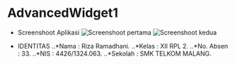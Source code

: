# AdvancedWidget1

* Screenshoot Aplikasi
![Screenshoot pertama](https://ramadhanirz.files.wordpress.com/2016/10/whatsapp-image-2016-10-29-at-8-36-12-pm.jpeg)
![Screenshoot kedua](https://ramadhanirz.files.wordpress.com/2016/10/whatsapp-image-2016-10-29-at-8-36-12-pm1.jpeg)


* IDENTITAS
..*Nama : Riza Ramadhani.
..*Kelas : XII RPL 2.
..*No. Absen : 33.
..*NIS : 4426/1324.063.
..*Sekolah : SMK TELKOM MALANG.
